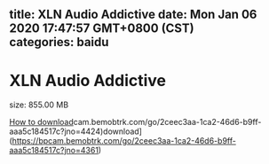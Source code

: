 
title: XLN Audio Addictive
date: Mon Jan 06 2020 17:47:57 GMT+0800 (CST)    
categories: baidu
---

# XLN Audio Addictive
size: 855.00 MB
 
 

[How to download](https://bpcam.bemobtrk.com/go/2ceec3aa-1ca2-46d6-b9ff-aaa5c184517c?jno=4425)cam.bemobtrk.com/go/2ceec3aa-1ca2-46d6-b9ff-aaa5c184517c?jno=4424)download](https://bpcam.bemobtrk.com/go/2ceec3aa-1ca2-46d6-b9ff-aaa5c184517c?jno=4361)